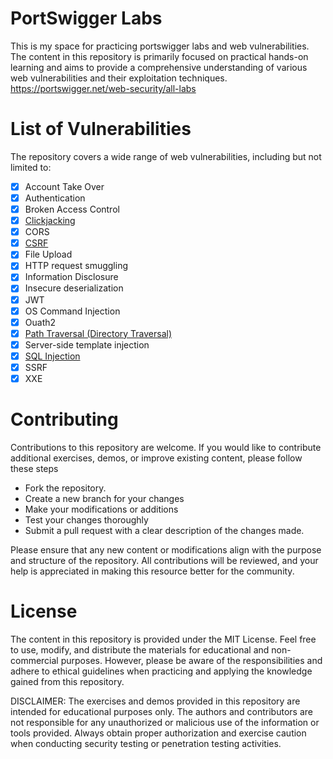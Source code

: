 # PortSwigger Labs
This is my space for practicing portswigger labs and web vulnerabilities. The content in this repository is primarily focused on practical hands-on learning and aims to provide a comprehensive understanding of various web vulnerabilities and their exploitation techniques. https://portswigger.net/web-security/all-labs

# List of Vulnerabilities
The repository covers a wide range of web vulnerabilities, including but not limited to:
- [x] Account Take Over
- [x] Authentication
- [x] Broken Access Control
- [x] [Clickjacking](https://github.com/aboelkassem/portswigger-labs/tree/main/Clickjacking)
- [x] CORS
- [x] [CSRF](https://github.com/aboelkassem/portswigger-labs/tree/main/CSRF)
- [x] File Upload
- [x] HTTP request smuggling
- [x] Information Disclosure
- [x] Insecure deserialization
- [x] JWT
- [x] OS Command Injection
- [x] Ouath2
- [x] [Path Traversal (Directory Traversal)](https://github.com/aboelkassem/portswigger-labs/tree/main/Path%20Traversal%20(Directory%20Traversal))
- [x] Server-side template injection
- [x] [SQL Injection](https://github.com/aboelkassem/portswigger-labs/tree/main/SQL%20Injection)
- [x] SSRF
- [x] XXE

# Contributing

Contributions to this repository are welcome. If you would like to contribute additional exercises, demos, or improve existing content, please follow these steps
- Fork the repository.
- Create a new branch for your changes
- Make your modifications or additions
- Test your changes thoroughly
- Submit a pull request with a clear description of the changes made.

Please ensure that any new content or modifications align with the purpose and structure of the repository. All contributions will be reviewed, and your help is appreciated in making this resource better for the community.
# License

The content in this repository is provided under the MIT License. Feel free to use, modify, and distribute the materials for educational and non-commercial purposes. However, please be aware of the responsibilities and adhere to ethical guidelines when practicing and applying the knowledge gained from this repository.

DISCLAIMER: The exercises and demos provided in this repository are intended for educational purposes only. The authors and contributors are not responsible for any unauthorized or malicious use of the information or tools provided. Always obtain proper authorization and exercise caution when conducting security testing or penetration testing activities.


